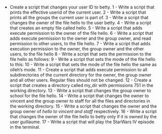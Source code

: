  - Create a script that changes your user ID to betty. 1 - Write a script that prints the effective userid of the current user. 2 - Write a script that prints all the groups the current user is part of. 3 - Write a script that changes the owner of the file hello to the user betty. 4 - Write a script that creates an empty file called hello. 5 - Write a script that adds execute permission to the owner of the file hello. 6 - Write a script that adds execute permission to the owner and the group owner, and read permission to other users, to the file hello. 7 - Write a script that adds execution permission to the owner, the group owner and the other users, to the file hello 8 - Write a script that sets the permission to the file hello as follows: 9 - Write a script that sets the mode of the file hello to this: 10 - Write a script that sets the mode of the file hello the same as olleh’s mode. 11 - Create a script that adds execute permission to all subdirectories of the current directory for the owner, the group owner and all other users. Regular files should not be changed. 12 - Create a script that creates a directory called my_dir with permissions 751 in the working directory. 13 - Write a script that changes the group owner to school for the file hello. 14 - Write a script that changes the owner to vincent and the group owner to staff for all the files and directories in the working directory. 15 - Write a script that changes the owner and the group owner of _hello to vincent and staff_ respectively. 16 - Write a script that changes the owner of the file hello to betty only if it is owned by the user guillaume. 17 - Write a script that will play the StarWars IV episode in the terminal.
